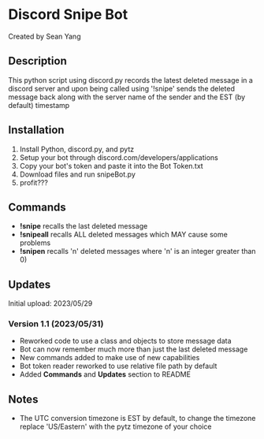 # Discord Snipe Bot
Created by Sean Yang

## Description
This python script using discord.py records the latest deleted message in a discord server and upon being called using '!snipe' sends the deleted message back along with the server name of the sender and the EST (by default) timestamp

## Installation
1. Install Python, discord.py, and pytz
2. Setup your bot through discord.com/developers/applications
3. Copy your bot's token and paste it into the Bot Token.txt
4. Download files and run snipeBot.py
5. profit???

## Commands
- **!snipe** recalls the last deleted message
- **!snipeall** recalls ALL deleted messages which MAY cause some problems
- **!snipen** recalls 'n' deleted messages where 'n' is an integer greater than 0)

## Updates
Initial upload: 2023/05/29
### Version 1.1 (2023/05/31)
- Reworked code to use a class and objects to store message data
- Bot can now remember much more than just the last deleted message
- New commands added to make use of new capabilities
- Bot token reader reworked to use relative file path by default
- Added **Commands** and **Updates** section to README

## Notes
- The UTC conversion timezone is EST by default, to change the timezone replace 'US/Eastern' with the pytz timezone of your choice
